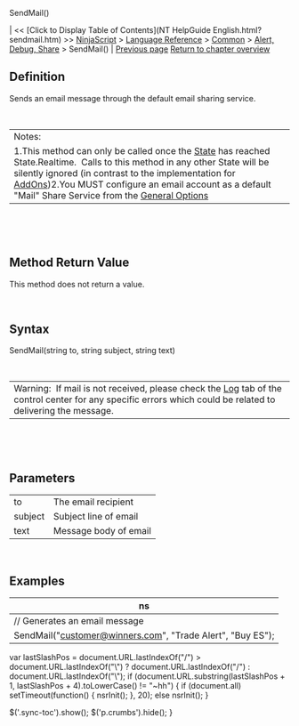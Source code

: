 ﻿










 


SendMail()







| &lt;&lt; [Click to Display Table of Contents](NT HelpGuide English.html?sendmail.htm) &gt;&gt;
 [NinjaScript](ninjascript.htm) &gt; [Language Reference](language_reference_wip.htm) &gt; [Common](common.htm) &gt; [Alert, Debug, Share](alert__debugging_and_sharing.htm) &gt;
SendMail() | [Previous page](rearmalert.htm)
[Return to chapter overview](alert__debugging_and_sharing.htm)










Definition
----------


Sends an email message through the default email sharing service. 


 




|  |
| --- |
| Notes:  
1.This method can only be called once the [State](state.htm) has reached State.Realtime.  Calls to this method in any other State will be silently ignored (in contrast to the implementation for [AddOns](alert_and_debug_concepts.htm))2.You MUST configure an email account as a default "Mail" Share Service from the [General Options](general_section.htm) |



 


 


Method Return Value
-------------------


This method does not return a value.


 


Syntax
------


SendMail(string to, string subject, string text)


 




|  |
| --- |
| Warning:  If mail is not received, please check the [Log](log_tab2.htm) tab of the control center for any specific errors which could be related to delivering the message.  |



 


 


Parameters
----------




|  |  |
| --- | --- |
| to | The email recipient  |
| subject | Subject line of email |
| text | Message body of email |



 



Examples
--------




| ns |
| --- |
| // Generates an email message
SendMail("customer@winners.com", "Trade Alert", "Buy ES"); |






 
 var lastSlashPos = document.URL.lastIndexOf("/") &gt; document.URL.lastIndexOf("\\") ? document.URL.lastIndexOf("/") : document.URL.lastIndexOf("\\");
 if (document.URL.substring(lastSlashPos + 1, lastSlashPos + 4).toLowerCase() != "~hh") {
 if (document.all) setTimeout(function() {
 nsrInit();
 }, 20);
 else nsrInit();
 }
 
 
 $('.sync-toc').show();
 $('p.crumbs').hide();
 }
 
 
 



